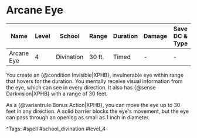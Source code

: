 # Arcane Eye

| Name | Level | School | Range | Duration | Damage | Save DC & Type |
|------|-------|--------|-------|----------|--------|----------------|
| Arcane Eye | 4 | Divination | 30 ft. | Timed | - | - |

You create an {@condition Invisible|XPHB}, invulnerable eye within range that hovers for the duration. You mentally receive visual information from the eye, which can see in every direction. It also has {@sense Darkvision|XPHB} with a range of 30 feet.

As a {@variantrule Bonus Action|XPHB}, you can move the eye up to 30 feet in any direction. A solid barrier blocks the eye's movement, but the eye can pass through an opening as small as 1 inch in diameter.

^Tags: #spell #school_divination #level_4